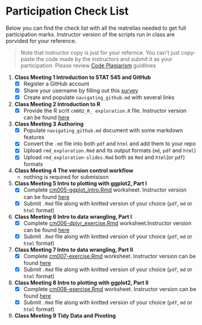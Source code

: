  # Participation Check List
 
 Below you can find the check list with all the matreilas needed to get full participation marks. Instructor version of the scripts run in class are porvided for your reference.
 
 > Note that instructor copy is just for your refernce. You can't just copy-paste the code made by the instructors and submit it as your participation. Please review [Code Plagiarism](https://stat545.stat.ubc.ca/policies/) guidlines 

1. **Class Meeting 1 Introduction to STAT 545 and GitHub**   
    - [x] Register a GitHub account
    - [x] Share your username by filling out this [survey](https://ubc.ca1.qualtrics.com/jfe/form/SV_8jKz3FaT7w5EHfT)
    - [x] Create and populate ```navigating_github.md``` with several links
2. **Class Meeting 2 Introduction to R**   
    - [x] Provide the R scrit ```cm002_R_ exploration.R``` file. Instructor version can be found [here](https://github.com/vincenzocoia/STAT545-participation/blob/master/weeks_1_and_2/cm002-r_exploration.R)
3. **Class Meeting 3 Authoring**  
   - [x] Populate ```navigating_github.md``` document with some markdown features
   - [x] Convert the ```.md``` file into both ```pdf``` and ```html``` and add them to your repo
   - [x] Upload ```rmd_exploration.Rmd``` and its output formats (```md```, ```pdf``` and ```html```)
   - [x] Upload ```rmd_exploration-slides.Rmd``` both as ```Rmd``` and ```html```(or ```pdf```) formats
4. **Class Meeting 4 The version control workflow**   
   - nothing is required for submisison 
5. **Class Meeting 5 Intro to plotting with ggplot2, Part I**  
   - [x] Complete [cm005-ggplot_intro.Rmd](https://raw.githubusercontent.com/STAT545-UBC/Classroom/master/tutorials/cm005-exercise.Rmd) worksheet. Instructor version can be found [here](https://github.com/vincenzocoia/STAT545-participation/blob/master/plotting/cm005-ggplot_intro.Rmd)
   - [x] Submit ```.Rmd``` file along with knitted version of your choice (```pdf```, ```md``` or ```html``` format)
6. **Class Meeting 6 Intro to data wrangling, Part I** 
   - [x] Complete [cm006-dplyr_exercise.Rmd](https://raw.githubusercontent.com/STAT545-UBC/Classroom/master/tutorials/cm006-exercise.Rmd) worksheet.Instructor version can be found [here](https://github.com/wvictor14/STAT545-participation/blob/master/cm006-exercise.Rmd)
   - [x] Submit ```.Rmd``` file along with knitted version of your choice (```pdf```, ```md``` or ```html``` format)
7. **Class Meeting 7 Intro to data wrangling, Part II**
   - [x] Complete [cm007-exercise.Rmd](https://raw.githubusercontent.com/STAT545-UBC/Classroom/master/tutorials/cm007-exercise.Rmd) worksheet. Instructor version can be found [here](https://github.com/vincenzocoia/STAT545-participation/blob/master/weeks_3-5/cm007-exercise.rmd)
   - [x] Submit ```.Rmd``` file along with knitted version of your choice (```pdf```, ```md``` or ```html``` format)
8. **Class Meeting 8 Intro to plotting with ggplot2, Part II**  
   - [x] Complete [cm008-exercise.Rmd](https://raw.githubusercontent.com/STAT545-UBC/Classroom/master/tutorials/cm008-exercise.Rmd) worksheet. Instructor version can be found [here](https://github.com/vincenzocoia/STAT545-participation/blob/master/plotting/cm008-exercise.Rmd)
   - [x] Submit ```.Rmd``` file along with knitted version of your choice (```pdf```, ```md``` or ```html``` format)
9. **Class Meeting 9 Tidy Data and Pivoting** 
